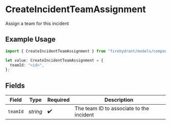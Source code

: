 # CreateIncidentTeamAssignment

Assign a team for this incident

## Example Usage

```typescript
import { CreateIncidentTeamAssignment } from "firehydrant/models/components";

let value: CreateIncidentTeamAssignment = {
  teamId: "<id>",
};
```

## Fields

| Field                                    | Type                                     | Required                                 | Description                              |
| ---------------------------------------- | ---------------------------------------- | ---------------------------------------- | ---------------------------------------- |
| `teamId`                                 | *string*                                 | :heavy_check_mark:                       | The team ID to associate to the incident |